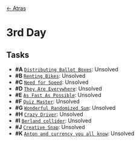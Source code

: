 <div align="left">
  <a href="../README.md">← Atras</a>
</div>

# 3rd Day

## Tasks

- **#A** [`Distributing Ballot Boxes`](A%20-%20Distributing%20Ballot%20Boxes/A.pdf): Unsolved
- **#B** [`Renting Bikes`](B%20-%20Renting%20Bikes/B.pdf): Unsolved
- **#C** [`Need for Speed`](C%20-%20Need%20for%20Speed/C.pdf): Unsolved
- **#D** [`They Are Everywhere`](D%20-%20They%20Are%20Everywhere/D.pdf): Unsolved
- **#E** [`As Fast As Possible`](E%20-%20As%20Fast%20As%20Possible/E.pdf): Unsolved
- **#F** [`Quiz Master`](F%20-%20Quiz%20Master/F.pdf): Unsolved
- **#G** [`Wonderful Randomized Sum`](G%20-%20Wonderful%20Randomized%20Sum/G.pdf): Unsolved
- **#H** [`Crazy Driver`](H%20-%20Crazy%20Driver/H.pdf): Unsolved
- **#I** [`Berland collider`](I%20-%20Berland%20collider/I.pdf): Unsolved
- **#J** [`Creative Snap`](J%20-%20Creative%20Snap/J.pdf): Unsolved
- **#K** [`Anton and currency you all know`](K%20-%20Anton%20and%20currency%20you%20all%20know/K.pdf): Unsolved